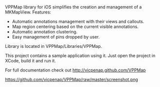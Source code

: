 VPPMap library for iOS simplifies the creation and management of a MKMapView. Features:
 
 - Automatic annotations management with their views and callouts. 
 - Map region centering based on the current visible annotations. 
 - Automatic annotation clustering.
 - Easy management of pins dropped by user.

Library is located in VPPMap/Libraries/VPPMap.

This project contains a sample application using it. Just open the project in 
XCode, build it and run it.

For full documentation check out 
http://vicpenap.github.com/VPPMap

https://github.com/vicpenap/VPPMap/raw/master/screenshot.png

